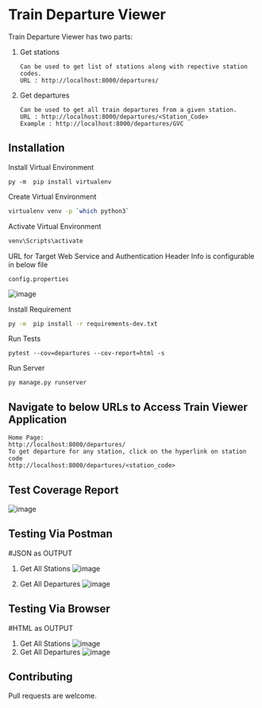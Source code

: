 # Train Departure Viewer

Train Departure Viewer has two parts:

1) Get stations

       Can be used to get list of stations along with repective station codes.             
       URL : http://localhost:8000/departures/


2) Get departures

       Can be used to get all train departures from a given station.
       URL : http://localhost:8000/departures/<Station_Code>
       Example : http://localhost:8000/departures/GVC



## Installation

Install Virtual Environment
```
py -m  pip install virtualenv
```

Create Virtual Environment

```bash
virtualenv venv -p `which python3`
```

Activate Virtual Environment

```bash
venv\Scripts\activate
```

URL for Target Web Service and Authentication Header Info is configurable in below file

```
config.properties

```
![image](https://user-images.githubusercontent.com/48081601/131246534-04fac2f2-28a0-4b9c-9dad-43478a83325a.png)


Install Requirement

```bash
py -m  pip install -r requirements-dev.txt
```

Run Tests
```
pytest --cov=departures --cov-report=html -s
```

Run Server

```
py manage.py runserver
```

## Navigate to below URLs to Access Train Viewer Application

```
Home Page:
http://localhost:8000/departures/
To get departure for any station, click on the hyperlink on station code
http://localhost:8000/departures/<station_code>
```
## Test Coverage Report

![image](https://user-images.githubusercontent.com/48081601/131246479-22acdd11-6d60-4c42-b919-4f51701855ac.png)


## Testing Via Postman
#JSON as OUTPUT
1) Get All Stations
![image](https://user-images.githubusercontent.com/48081601/131247644-d878c17a-c21e-450b-ae3e-78366c5c8cc6.png)

2) Get All Departures
![image](https://user-images.githubusercontent.com/48081601/131247669-ab6fb84e-c5d6-47e3-8fa5-01598f23e16a.png)

## Testing Via Browser
#HTML as OUTPUT
1) Get All Stations
![image](https://user-images.githubusercontent.com/48081601/131247690-3a1353f0-8bdd-4092-bab3-6f755b804b01.png)
2) Get All Departures
![image](https://user-images.githubusercontent.com/48081601/131247709-8c6d2171-0649-4279-abc5-8dac80f53151.png)



## Contributing
Pull requests are welcome. 
